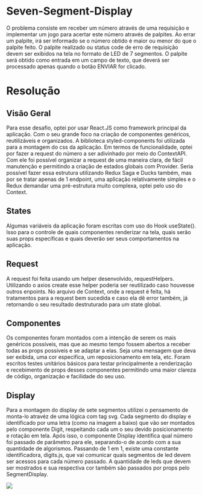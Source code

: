 # Seven-Segment-Display

O problema consiste em receber um número através de uma requisição e implementar um jogo para acertar este número através de palpites. Ao errar um palpite, irá ser informado se o número obtido é maior ou menor do que o palpite feito. O palpite realizado ou status code de erro de requisição devem ser exibidos na tela no formato de LED de 7 segmentos. O palpite será obtido como entrada em um campo de texto, que deverá ser processado apenas quando o botão ENVIAR for clicado.

# Resolução

## Visão Geral

Para esse desafio, optei por usar React.JS como framework principal da aplicação. Com o seu grande foco na criação de componentes genéricos, reutilizáveis e organizados. A biblioteca styled-components foi utilizada para a montagem do css da aplicação. Em termos de funcionalidade, optei por fazer a request do número a ser adivinhado por meio do ContextAPI. Com ele foi possível organizar a request de uma maneira clara, de fácil manutenção e permitindo a criação de estados globais com Provider. Seria possível fazer essa estrutura utilizando Redux Saga e Ducks também, mas por se tratar apenas de 1 endpoint, uma aplicação relativamente simples e o Redux demandar uma pré-estrutura muito complexa, optei pelo uso do Context.

## States

Algumas variáveis da aplicação foram escritas com uso do Hook useState(). Isso para o controle de quais componentes renderizar na tela, quais serão suas props específicas e quais deverão ser seus comportamentos na aplicação.

## Request

A request foi feita usando um helper desenvolvido, requestHelpers. Utilizando o axios create esse helper poderia ser reutilizado caso houvesse outros enpoints.
No arquivo de Context, onde a request é feita, há tratamentos para a request bem sucedida e caso ela dê error também, já retornando o seu resultado destruturado para um state global.

## Componentes

Os componentes foram montados com a intenção de serem os mais genéricos possíveis, mas que ao mesmo tempo fossem abertos a receber todas as props possíveis e se adaptar a elas. Seja uma mensagem que deva ser exibida, uma cor específica, um reposicionamento em tela, etc. Foram escritos testes unitários básicos para testar principalmente a renderização e recebimento de props desses componentes permitindo uma maior clareza de código, organização e facilidade do seu uso.

## Display

Para a montagem do display de sete segmentos utilizei o pensamento de monta-lo atravéz de uma lógica com tag svg. Cada segmento do display e identificado por uma letra (como na imagem a baixo) que vão ser montados pelo componente Digit, respeitando cada um o seu devido posicionamento e rotação em tela. Após isso, o componente Display identifica qual número foi passado de parâmetro para ele, separando-o de acordo com a sua quantidade de algorismos. Passando de 1 em 1, existe uma constante identificadora, digits.js, que vai comunicar quais segmentos de led devem ser acessos para cada número passado. A quantidade de leds que devem ser mostrados e sua respectiva cor também são passados por props pelo SegmentDisplay.

<img src="https://upload.wikimedia.org/wikipedia/commons/thumb/0/02/7_segment_display_labeled.svg/450px-7_segment_display_labeled.svg.png"/>
